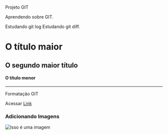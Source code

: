 Projeto GIT

Aprendendo sobre GIT.

Estudando git log
Estudando git diff.


# O título maior
## O segundo maior título
#### O título menor

---------------------------------------------------------------------------------------------

Formatação GIT

Acessar [Link](https://docs.github.com/pt/get-started/writing-on-github/getting-started-with-writing-and-formatting-on-github/basic-writing-and-formatting-syntax/)


### Adicionando Imagens

![Isso é uma imagem](https://conexaopanvel.faccat.br/wp-content/uploads/2019/11/git-and-git-bash-800x450.png)



